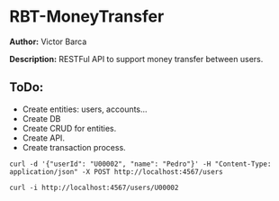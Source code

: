 # RBT-MoneyTransfer

**Author:** Victor Barca

**Description:** RESTFul API to support money transfer between users.

## ToDo:
- Create entities: users, accounts...
- Create DB
- Create CRUD for entities.
- Create API.
- Create transaction process. 


`curl -d '{"userId": "U00002", "name": "Pedro"}' -H "Content-Type: application/json" -X POST http://localhost:4567/users`

`curl -i http://localhost:4567/users/U00002`